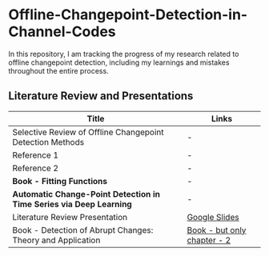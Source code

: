 # Offline-Changepoint-Detection-in-Channel-Codes

In this repository, I am tracking the progress of my research related to offline changepoint detection, including my learnings and mistakes throughout the entire process.

## Literature Review and Presentations

| **Title**                                                                        | **Links**                                                                                                 |
| -------------------------------------------------------------------------------- | --------------------------------------------------------------------------------------------------------- |
| Selective Review of Offline Changepoint Detection Methods                        | -                                                                                                         |
| Reference 1                                                                      | -                                                                                                         |
| Reference 2                                                                      | -                                                                                                         |
| **Book - Fitting Functions**                                                     | -                                                                                                         |
| **Automatic Change-Point Detection in Time Series via Deep Learning**            | -                                                                                                         |
| Literature Review Presentation                                                   | [Google Slides](https://docs.google.com/presentation/d/1yzx00AFN8aDG7L4OdEDbvaQSgfRj37CbkmYR_34oxAI/edit#slide=id.g28aa7e56430_0_26) |
| Book - Detection of Abrupt Changes: Theory and Application                       | [Book - but only chapter - 2](https://people.irisa.fr/Michele.Basseville/kniga/kniga.pdf) |

